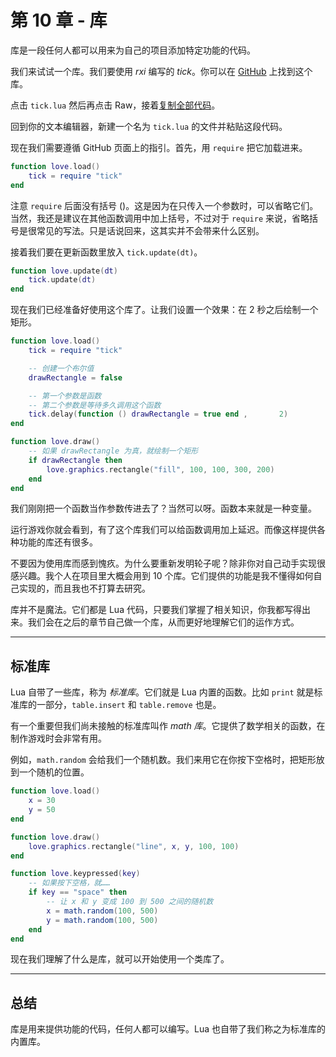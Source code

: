 # 第 10 章 - 库

库是一段任何人都可以用来为自己的项目添加特定功能的代码。

我们来试试一个库。我们要使用 *rxi* 编写的 *tick*。你可以在 [GitHub](https://github.com/rxi/tick) 上找到这个库。

点击 `tick.lua` 然后再点击 Raw，接着[复制全部代码](https://raw.githubusercontent.com/rxi/tick/master/tick.lua)。

回到你的文本编辑器，新建一个名为 `tick.lua` 的文件并粘贴这段代码。

现在我们需要遵循 GitHub 页面上的指引。首先，用 `require` 把它加载进来。

```lua
function love.load()
    tick = require "tick"
end
```

注意 `require` 后面没有括号 ()。这是因为在只传入一个参数时，可以省略它们。当然，我还是建议在其他函数调用中加上括号，不过对于 `require` 来说，省略括号是很常见的写法。只是话说回来，这其实并不会带来什么区别。

接着我们要在更新函数里放入 `tick.update(dt)`。

```lua
function love.update(dt)
    tick.update(dt)
end
```

现在我们已经准备好使用这个库了。让我们设置一个效果：在 2 秒之后绘制一个矩形。

```lua
function love.load()
    tick = require "tick"

    -- 创建一个布尔值
    drawRectangle = false

    -- 第一个参数是函数
    -- 第二个参数是等待多久调用这个函数
    tick.delay(function () drawRectangle = true end ,       2)
end

function love.draw()
    -- 如果 drawRectangle 为真，就绘制一个矩形
    if drawRectangle then
        love.graphics.rectangle("fill", 100, 100, 300, 200)
    end
end
```

我们刚刚把一个函数当作参数传进去了？当然可以呀。函数本来就是一种变量。

运行游戏你就会看到，有了这个库我们可以给函数调用加上延迟。而像这样提供各种功能的库还有很多。

不要因为使用库而感到愧疚。为什么要重新发明轮子呢？除非你对自己动手实现很感兴趣。我个人在项目里大概会用到 10 个库。它们提供的功能是我不懂得如何自己实现的，而且我也不打算去研究。

库并不是魔法。它们都是 Lua 代码，只要我们掌握了相关知识，你我都写得出来。我们会在之后的章节自己做一个库，从而更好地理解它们的运作方式。

___

## 标准库

Lua 自带了一些库，称为 *标准库*。它们就是 Lua 内置的函数。比如 `print` 就是标准库的一部分，`table.insert` 和 `table.remove` 也是。

有一个重要但我们尚未接触的标准库叫作 *math 库*。它提供了数学相关的函数，在制作游戏时会非常有用。

例如，`math.random` 会给我们一个随机数。我们来用它在你按下空格时，把矩形放到一个随机的位置。

```lua
function love.load()
    x = 30
    y = 50
end

function love.draw()
    love.graphics.rectangle("line", x, y, 100, 100)
end

function love.keypressed(key)
    -- 如果按下空格，就……
    if key == "space" then
        -- 让 x 和 y 变成 100 到 500 之间的随机数
        x = math.random(100, 500)
        y = math.random(100, 500)
    end
end
```

现在我们理解了什么是库，就可以开始使用一个类库了。

___

## 总结

库是用来提供功能的代码，任何人都可以编写。Lua 也自带了我们称之为标准库的内置库。

